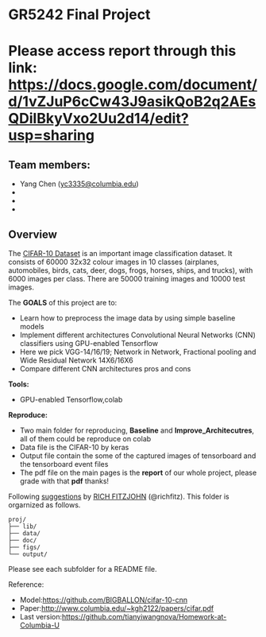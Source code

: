 # GR5242 Final Project <br>

# Please access report through this link: https://docs.google.com/document/d/1vZJuP6cCw43J9asikQoB2q2AEsQDilBkyVxo2Uu2d14/edit?usp=sharing


## Team members:
- Yang Chen (yc3335@columbia.edu)
- 
- 
-

## Overview
The [CIFAR-10 Dataset](https://www.cs.toronto.edu/~kriz/cifar.html) is an important image classification dataset. It consists of 60000 32x32 colour images in 10 classes (airplanes, automobiles, birds, cats, deer, dogs, frogs, horses, ships, and trucks), with 6000 images per class. There are 50000 training images and 10000 test images.<br>

The **GOALS** of this project are to:
- Learn how to preprocess the image data by using simple baseline models
- Implement different architectures Convolutional Neural Networks (CNN) classifiers using GPU-enabled Tensorflow
- Here we pick VGG-14/16/19; Network in Network, Fractional pooling and Wide Residual Network 14X6/16X6
- Compare different CNN architectures pros and cons

**Tools:**
- GPU-enabled Tensorflow,colab

**Reproduce:**
- Two main folder for reproducing, **Baseline** and **Improve_Architecutres**, all of them could be reproduce on colab
- Data file is the CIFAR-10 by keras
- Output file contain the some of the captured images of tensorboard and the tensorboard event files
- The pdf file on the main pages is the **report** of our whole project, please grade with that **pdf** thanks!

Following [suggestions](http://nicercode.github.io/blog/2013-04-05-projects/) by [RICH FITZJOHN](http://nicercode.github.io/about/#Team) (@richfitz). This folder is orgarnized as follows.

```
proj/
├── lib/
├── data/
├── doc/
├── figs/
└── output/
```

Please see each subfolder for a README file.


Reference: 
+ Model:https://github.com/BIGBALLON/cifar-10-cnn
+ Paper:http://www.columbia.edu/~kgh2122/papers/cifar.pdf
+ Last version:https://github.com/tianyiwangnova/Homework-at-Columbia-U
